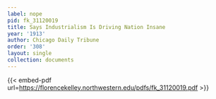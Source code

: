 ```yaml
---
label: nope
pid: fk_31120019
title: Says Industrialism Is Driving Nation Insane
year: '1913'
author: Chicago Daily Tribune
order: '308'
layout: single
collection: documents
---
```



{{< embed-pdf url=https://florencekelley.northwestern.edu/pdfs/fk_31120019.pdf >}}